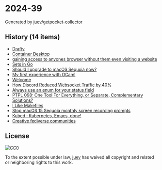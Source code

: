 # 2024-39

Generated by [juev/getpocket-collector](https://github.com/juev/getpocket-collector)

## History (14 items)

- [Drafty](https://www.drafty-app.com/)
- [Container Desktop](https://container-desktop.com/)
- [gaining access to anyones browser without them even visiting a website](https://kibty.town/blog/arc/)
- [Sets in Go](https://www.willem.dev/articles/sets-in-golang/)
- [Should I upgrade to macOS Sequoia now?](https://obdev.at/blog/should-i-upgrade-to-macos-sequoia-now/)
- [My first experience with OCaml](https://itnext.io/my-first-experience-with-ocaml-c8fce3fb995a)
- [Welcome](https://ellanew.com/)
- [How Discord Reduced Websocket Traffic by 40%](https://discord.com/blog/how-discord-reduced-websocket-traffic-by-40-percent)
- [Always use an enum for your status field](https://jmduke.com/posts/post/enums/)
- [PTPL 098: One Tool For Everything, or Separate, Complementary Solutions?](http://ellanew.com/ptpl/098-one-tool-or-many)
- [I Like Makefiles](https://switowski.com/blog/i-like-makefiles/)
- [Stop macOS 15 Sequoia monthly screen recording prompts](https://lapcatsoftware.com/articles/2024/8/10.html)
- [Kubed : Kubernetes, Emacs, done!](https://eshelyaron.com/kubed.html)
- [Creative fediverse communities](https://stefanbohacek.com/blog/creative-fediverse-communities/)

## License

[![CC0](https://mirrors.creativecommons.org/presskit/buttons/88x31/svg/cc-zero.svg)](https://creativecommons.org/publicdomain/zero/1.0/)

To the extent possible under law, [juev](https://github.com/juev) has waived all copyright and related or neighboring rights to this work.
